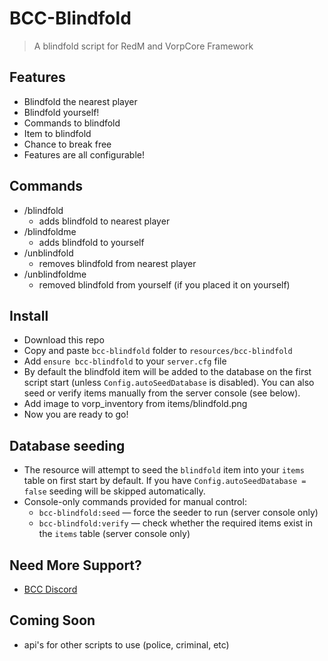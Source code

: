 # BCC-Blindfold

> A blindfold script for RedM and VorpCore Framework

## Features

- Blindfold the nearest player
- Blindfold yourself!
- Commands to blindfold
- Item to blindfold
- Chance to break free
- Features are all configurable!

## Commands

- /blindfold
  - adds blindfold to nearest player
- /blindfoldme
  - adds blindfold to yourself
- /unblindfold
  - removes blindfold from nearest player
- /unblindfoldme
  - removed blindfold from yourself (if you placed it on yourself)

## Install

- Download this repo
- Copy and paste `bcc-blindfold` folder to `resources/bcc-blindfold`
- Add `ensure bcc-blindfold` to your `server.cfg` file
- By default the blindfold item will be added to the database on the first script start (unless `Config.autoSeedDatabase` is disabled). You can also seed or verify items manually from the server console (see below).
- Add image to vorp_inventory from items/blindfold.png
- Now you are ready to go!

## Database seeding

- The resource will attempt to seed the `blindfold` item into your `items` table on first start by default. If you have `Config.autoSeedDatabase = false` seeding will be skipped automatically.
- Console-only commands provided for manual control:
  - `bcc-blindfold:seed` — force the seeder to run (server console only)
  - `bcc-blindfold:verify` — check whether the required items exist in the `items` table (server console only)

## Need More Support?

- [BCC Discord](https://discord.gg/cQMJaTqcqJ)

## Coming Soon

- api's for other scripts to use (police, criminal, etc)
